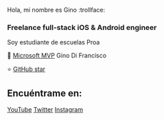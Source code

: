Hola, mi nombre es Gino :trollface: 

### Freelance full-stack iOS & Android engineer 

Soy estudiante de escuelas Proa 

👥 [Microsoft MVP](https://mvp.microsoft.com/es-es/PublicProfile/5004970) Gino Di Francisco

 ⭐️ [GitHub star](https://github.com/juuann124)
 
## Encuéntrame en: 
[YouTube](https://youtube.com/@THEONIGSHOW)
[Twitter](https://x.com/@cursedonig) 
[Instagram](https://instagram.com/@cursedonig) 
</br>


